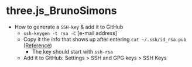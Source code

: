 # three.js_BrunoSimons

- How to generate a `SSH-key` & add it to GitHub
  * `ssh-keygen -t rsa -C` [e-mail address]
  * Copy it the info that shows up after entering `cat ~/.ssh/id_rsa.pub` ([Reference](https://www.techrepublic.com/article/how-to-view-your-ssh-keys-in-linux-macos-and-windows/))
    - The key should start with `ssh-rsa`
  * Add it to GitHub: Settings > SSH and GPG keys > SSH Keys
